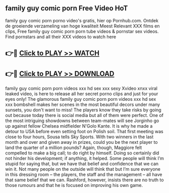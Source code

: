 ## family guy comic porn Free Video HoT 

family guy comic porn porno video's gratis, hier op Pornhub.com. Ontdek de groeiende verzameling van hoge kwaliteit Meest Relevant XXX films en clips,
Free family guy comic porn porn tube videos & pornstar sex videos. Find pornstars and all their XXX videos to watch here


## 👉🔴 [Click to PLAY >> WATCH](http://us.freeplayer.one?title=family_guy_comic_porn&ref=16D)

## 👉🔴 [Click to PLAY >> DOWNLOAD](http://us.freeplayer.one?title=family_guy_comic_porn&ref=16D)


family guy comic porn porn videos xxx hd sex xxx sexy Xvideo xnxx viral leaked video, is here to release all her secret porno clips and just for your eyes only! The glamorous family guy comic porn porn videos xxx hd sex xxx bombshell makes her scenes in the most beautiful decors under many sunsets, you don't want to miss! The players know they take risks by going out because today there is social media but all of them were perfect. One of the most intriguing showdowns between team-mates will see Jorginho go up against fellow Chelsea midfielder N'Golo Kante. It is why he made a detour to USA before even setting foot on Polish soil. That first meeting was close to four hours, Sousa tells Sky Sports. With two winners in the last month and over and given away in prizes, could you be the next player to land the quarter of a million pounds? Again, though, Maggiore felt compelled to make a big call; to do right by himself. Doing so certainly did not hinder his development; if anything, it helped. Some people will think I’m stupid for saying that, but we have that belief and confidence that we can win it. Not many people on the outside will think that but I’m sure everyone in this dressing room – the players, the staff and the management – all have that same belief that we can. Rashford, however, insists there are no truth to those rumours and that he is focused on improving his own game.